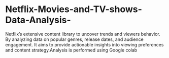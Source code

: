 # Netflix-Movies-and-TV-shows-Data-Analysis-
Netflix’s extensive content library to uncover trends and viewers behavior. By analyzing data on popular genres, release dates, and audience engagement. It aims to provide actionable insights into viewing preferences and content strategy.Analysis is performed using Google colab
